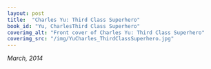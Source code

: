```yaml
---
layout: post
title:  "Charles Yu: Third Class Superhero"
book_id: "Yu, CharlesThird Class Superhero"
coverimg_alt: "Front cover of Charles Yu: Third Class Superhero"
coverimg_src: "/img/YuCharles_ThirdClassSuperhero.jpg"
---
```


_March, 2014_
